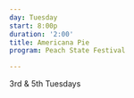 ```yaml
---
day: Tuesday
start: 8:00p
duration: '2:00'
title: Americana Pie
program: Peach State Festival

---
```

3rd & 5th Tuesdays